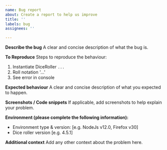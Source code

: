 ```yaml
---
name: Bug report
about: Create a report to help us improve
title: ''
labels: bug
assignees: ''

---
```


**Describe the bug**
A clear and concise description of what the bug is.

**To Reproduce**
Steps to reproduce the behaviour:
1. Instantiate DiceRoller `...`
2. Roll notation '...'
4. See error in console

**Expected behaviour**
A clear and concise description of what you expected to happen.

**Screenshots / Code snippets**
If applicable, add screenshots to help explain your problem.

**Environment (please complete the following information):**
 - Environment type & version: [e.g. NodeJs v12.0, Firefox v30]
 - Dice roller version [e.g. 4.5.1]

**Additional context**
Add any other context about the problem here.
